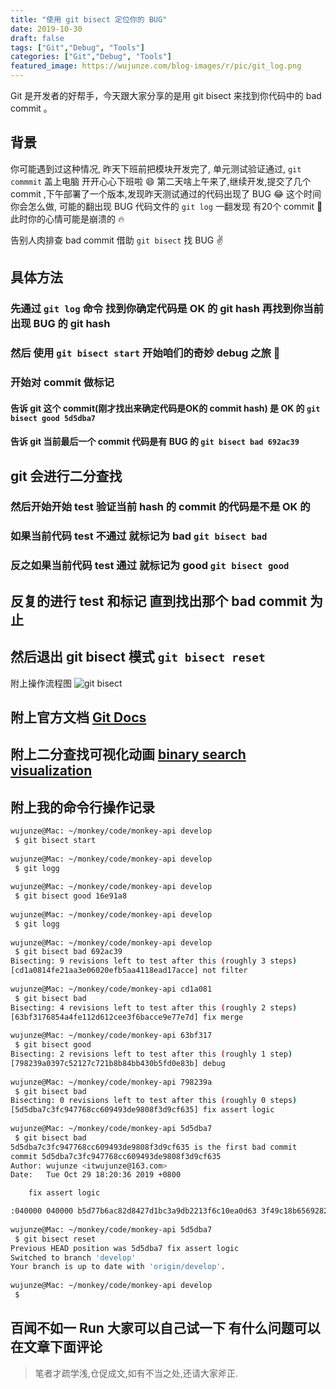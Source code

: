 ```yaml
---
title: "使用 git bisect 定位你的 BUG"
date: 2019-10-30
draft: false
tags: ["Git","Debug", "Tools"]
categories: ["Git","Debug", "Tools"]
featured_image: https://wujunze.com/blog-images/r/pic/git_log.png
---
```


  Git 是开发者的好帮手，今天跟大家分享的是用 git bisect 来找到你代码中的 bad commit 。
<!-- more -->
## 背景
  你可能遇到过这种情况, 昨天下班前把模块开发完了, 单元测试验证通过, `git commmit` 盖上电脑 开开心心下班啦 😄
  第二天啥上午来了,继续开发,提交了几个 commit ,下午部署了一个版本,发现昨天测试通过的代码出现了 BUG 😂
  这个时间你会怎么做, 可能的翻出现 BUG 代码文件的 `git log`  一翻发现 有20个 commit   🤦‍
  此时你的心情可能是崩溃的 🔥   
  
  告别人肉排查 bad  commit   借助 `git bisect` 找 BUG  ✌️
## 具体方法 
### 先通过 `git log` 命令 找到你确定代码是 OK 的 git hash   再找到你当前出现 BUG 的 git hash

### 然后 使用 ```git bisect start``` 开始咱们的奇妙 debug 之旅 🚀

### 开始对 commit 做标记 

#### 告诉 git 这个 commit(刚才找出来确定代码是OK的 commit hash) 是 OK 的 ```git bisect good 5d5dba7```
#### 告诉 git 当前最后一个 commit 代码是有 BUG 的  ```git bisect bad 692ac39 ```

## git 会进行二分查找 
### 然后开始开始 test  验证当前 hash 的 commit 的代码是不是 OK 的   
### 如果当前代码 test 不通过 就标记为 bad  ```git bisect bad```
### 反之如果当前代码 test 通过 就标记为 good  ```git bisect good```

## 反复的进行 test 和标记  直到找出那个 bad commit 为止

## 然后退出 git bisect 模式 ``` git bisect reset ```

附上操作流程图  ![git bisect](https://wujunze.com/blog-images/r/pic/git_debug.png)

## 附上官方文档  [Git Docs](https://git-scm.com/docs/git-bisect)  
## 附上**二分查找**可视化动画 [binary search visualization](https://www.cs.usfca.edu/~galles/visualization/Search.html) 

## 附上我的命令行操作记录  
```bash
wujunze@Mac: ~/monkey/code/monkey-api develop
 $ git bisect start                                                                                                                                              [20:31:46]
 
wujunze@Mac: ~/monkey/code/monkey-api develop
 $ git logg                                                                                                                                                      [20:31:50]
 
wujunze@Mac: ~/monkey/code/monkey-api develop
 $ git bisect good 16e91a8                                                                                                                                       [20:31:54]
 
wujunze@Mac: ~/monkey/code/monkey-api develop
 $ git logg                                                                                                                                                      [20:31:59]
 
wujunze@Mac: ~/monkey/code/monkey-api develop
 $ git bisect bad 692ac39                                                                                                                                        [20:32:04]
Bisecting: 9 revisions left to test after this (roughly 3 steps)
[cd1a0814fe21aa3e06020efb5aa4118ead17acce] not filter
 
wujunze@Mac: ~/monkey/code/monkey-api cd1a081
 $ git bisect bad                                                                                                                                                [20:32:07]
Bisecting: 4 revisions left to test after this (roughly 2 steps)
[63bf3176854a4fe112d612cee3f6bacce9e77e7d] fix merge
 
wujunze@Mac: ~/monkey/code/monkey-api 63bf317
 $ git bisect good                                                                                                                                               [20:32:11]
Bisecting: 2 revisions left to test after this (roughly 1 step)
[798239a0397c52127c721b8b84bb430b5fd0e83b] debug
 
wujunze@Mac: ~/monkey/code/monkey-api 798239a
 $ git bisect bad                                                                                                                                                [20:32:14]
Bisecting: 0 revisions left to test after this (roughly 0 steps)
[5d5dba7c3fc947768cc609493de9808f3d9cf635] fix assert logic
 
wujunze@Mac: ~/monkey/code/monkey-api 5d5dba7
 $ git bisect bad                                                                                                                                                [20:32:23]
5d5dba7c3fc947768cc609493de9808f3d9cf635 is the first bad commit
commit 5d5dba7c3fc947768cc609493de9808f3d9cf635
Author: wujunze <itwujunze@163.com>
Date:   Tue Oct 29 18:20:36 2019 +0800

    fix assert logic

:040000 040000 b5d77b6ac82d8427d1bc3a9db2213f6c10ea0d63 3f49c18b6569282f7fa2a2c935b9ba73d6d0fbc0 M      app
 
wujunze@Mac: ~/monkey/code/monkey-api 5d5dba7
 $ git bisect reset                                                                                                                                              [20:32:27]
Previous HEAD position was 5d5dba7 fix assert logic
Switched to branch 'develop'
Your branch is up to date with 'origin/develop'.
 
wujunze@Mac: ~/monkey/code/monkey-api develop
 $                                                                                                                                                               [20:36:38]                                                                               
```
 
 ## 百闻不如一 Run  大家可以自己试一下  有什么问题可以在文章下面评论
 
> 笔者才疏学浅,仓促成文,如有不当之处,还请大家斧正. 
 
 
  
  
    
